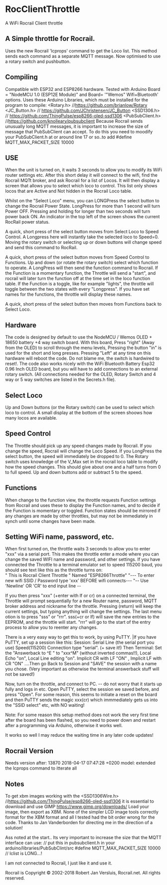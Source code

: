 # RocClientThrottle
A WiFi Rocrail Client throttle 

## A Simple throttle for Rocrail. 
Uses the new Rocrail 'lcprops' command to get the Loco list. This method sends each command as a separate MQTT message.
Now optimised to use a rotary switch and pushbutton. 

## Compiling
Compatible with ESP32 and ESP8266 hardware. 
Tested with Arduino Board = "NodeMCU 1.0 (ESP12E Module)" and Board= '"Wemos" Wifi+Bluetooth'  options.
Uses these Arduino Libraries, which must be installed for the program to compile:
<Rotary.h>    //https://github.com/brianlow/Rotary
<JC_Button.h> // https://github.com/JChristensen/JC_Button
<SSD1306.h>   // https://github.com/ThingPulse/esp8266-oled-ssd1306
<PubSubClient.h>  //https://github.com/knolleary/pubsubclient
Because Rocrail sends unusually long MQTT messages, it is important to increase the size of message that PubSubClient can accept. To do this you need to moodify your PubSubClient.h at or around line 17 or so..to add  #define MQTT_MAX_PACKET_SIZE 10000  

## USE
When the unit is turned on, it waits 3 seconds to allow you to modify its WiFi router settings etc. After this short delay it will connect to the wifi, find the Rocrail MQTt broker, and ask Rocrail for a list of Locos. It will then display a screen that allows you to select which loco to control. This list only shows locos that are Active and Not hidden in the Rocrail Loco table. 

Whilst on the "Select Loco" menu, you can LONGPress the select button to change the Rocrail Power State. LongPress for more than 1 second will turn Power OFF. Pressing and holding for longer than two seconds will turn power back ON. An indicator in the top left of the screen shows the current RocRail power status.

A quick, short press of the select button moves from Select Loco to Speed Control. A Longpress here will instantly take the selected loco to Speed=0. Moving the rotary switch or selecting up or down buttons will change speed and send this command to RocRail.

A quick, short press of the select button moves from Speed Control to Functions. Up and down (or rotate the rotary switch) select which function to operate. A LongPress will then send the function command to Rocrail. If the Function is a momentary function, the Throttle will send a "start", and rocrail will later turn the function off at the time set in the loco function table. If the Function is a toggle, like for example "lights", the throttle will toggle between the two states with every "Longpress". If you have set names for the functions, the throttle will display these names.

A quick, short press of the select button then moves from Functions back to Select Loco.

## Hardware
The code is designed by default to use the NodeMCU / Wemos OLED + 18650 battery +4 way switch board. 
With this board, Press "right" (Away from the OLED) to scroll through the menu levels, Pressing the button "in" is used for the short and long presses. 
Pressing "Left" at any time on this hardware will reboot the code. Do not blame me, the switch is hardwired to reset!. 
The code also works nicely with the WiFi Bluetooth Battery Esp32 0.96 Inch OLED board, but you will have to add connections to an external rotary switch. 
(All connections needed for the OLED, Rotary Switch and 4 way or 5 way switches are listed in the Secrets.h file).


## Select Loco 
Up and Down buttons (or the Rotary switch) can be used to select which loco to control. 
A small display at the bottom of the screen shoows how many locos are available.

## Speed Control 
The Throttle should pick up any speed changes made by Rocrail. If you change the speed, Rocrail will change the Loco Speed. 
If you LongPress the select button, the speed will immediately be dropped to 0.
The Rotary switch uses knowledge of the V_Max set in the rocrail loco table to modify how the speed changes. This should give about one and a half turns from 0 to full speed. 
Up and down buttons add or subtract 5 to the speed.

## Functions 
When change to the function view, the throttle requests Function settings from Rocrail and uses these to display the Function names, and to decide if the Function is momentary or toggled. Function states should be mirrored if any changes are made by other throttles, but may not be immediately in synch until some changes have been made.

## Setting WiFi name, password, etc.
When first turned on, the throttle waits 3 seconds to allow you to enter "xxx" via a serial port. 
This makes the throttle enter a mode where you can change the saved WIFI name and password, and other settings.
If you have connected the Throttle to a terminal emulator set to speed 115200 baud, you should see text like this as the throttle turns on:  
"           This is Rocrail Client Throttle 
"            Named      "ESP8266Throttle" 
"--- To enter new wifi SSID / Password type 'xxx' BEFORE wifi connects--- 
"-- Use 'Newline' OR 'CR' to end input line  --
 
If you then press "xxx" (+enter with lf or cr) on a connected terminal,  the Throttle will prompt sequentially for a new Router name, password, MQTT broker address and nickname for the throttle. Pressing (return) will keep the current settings, but typing anything will change the settings. 
The last menu otion is to press "sss" or "rrr". sss(+cr or lf) will save the new entries to the EEPROM, and the throttle will start. "rrr" will go to the start of the entry process to allow you to reenter any changes.  

There is a very easy way to get this to work, by using PuTTY. 
|If you have PuTTY, set up a session like this: 
Session: Serial Line (the serial port you use) Speed(115200) Connection type "serial". (+ save it!) 
Then Terminal: Set the "Answerback to ^E " to "xxx^M" (without inverted commas!!), 
Local Echo "on", Local Line editing "on". Implicit CR with LF "ON" , Implicit LF with CR "ON" 
....Then go Back to Session and "SAVE" the session with a name you chose. (Very important as otherwise the terminal answerback stuff will not be saved!)

Now, turn on the throttle, and connect to PC. -- do not worry that it starts up fully and logs in etc.
Open PuTTY, select the session we saved before, and press "Open". 
For some reason, this seems to initiate a reset on the board and then PuTTY sends the magic xxx(cr) which immmediately gets us into the "SSID select" etc, with NO waiting!

Note: For some reason this setup method does not work the very first time after the board has been flashed, so you need to power down and restart after a programming via Arduino, otherwise it works well. 

It works so well I may reduce the waiting time in any later code updates!

## Rocrail Version
Needs version after: 13870 2018-04-17 07:47:28 +0200 model: extended the lcprops command to itterate all

## Notes
To get xbm images working with the <SSD1306Wire.h>  //https://github.com/ThingPulse/esp8266-oled-ssd1306 it is essential to download and use GIMP https://www.gimp.org/downloads/ Load your image, then export as XBM. None of the simpler LCD image tools correctly format for the XBM format and all I tested had the bit order wrong for the code. Thanks to Jan Vanderborden for directing me in the direction of a solution! 

Ass noted at the start.. Its very important to increase the size that the MQTT interface can use: 
// put this in pubsubclient.h in your arduino/libraries/PubSubClint/src 
#define MQTT_MAX_PACKET_SIZE 10000   // lclist is LONG...!


I am not connected to Rocrail, I just like it and use it.

Rocrail is  Copyright © 2002-2018 Robert Jan Versluis, Rocrail.net. All rights reserved.

